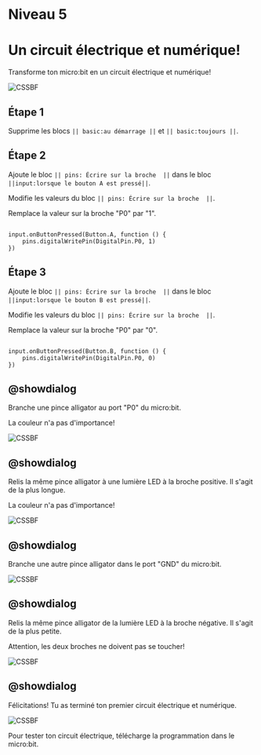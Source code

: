 # Niveau 5

# Un circuit électrique et numérique! 

Transforme ton micro:bit en un circuit électrique et numérique! 
 
![CSSBF](https://github.com/sbergeroncp/mon-makecode/blob/master/atelier_a_5.jpg?raw=true) 

## Étape 1 

Supprime les blocs ``|| basic:au démarrage ||`` et ``|| basic:toujours ||``. 

## Étape 2 

 Ajoute le bloc ``|| pins: Écrire sur la broche  ||`` dans le bloc ``||input:lorsque le bouton A est pressé||``. 
 
Modifie les valeurs du bloc ``|| pins: Écrire sur la broche  ||``.

Remplace la valeur sur la broche "P0" par "1".
 

```blocks 

input.onButtonPressed(Button.A, function () {
    pins.digitalWritePin(DigitalPin.P0, 1)
})

``` 

## Étape 3 
 
Ajoute le bloc ``|| pins: Écrire sur la broche  ||`` dans le bloc ``||input:lorsque le bouton B est pressé||``. 
 
Modifie les valeurs du bloc ``|| pins: Écrire sur la broche  ||``.

Remplace la valeur sur la broche "P0" par "0".
 
```blocks 

input.onButtonPressed(Button.B, function () {
    pins.digitalWritePin(DigitalPin.P0, 0)
})

``` 
## @showdialog 

Branche une pince alligator au port "P0" du micro:bit.

La couleur n'a pas d'importance!

![CSSBF](https://github.com/sbergeroncp/mon-makecode/blob/master/atelier_a_1.jpg?raw=true) 

## @showdialog 

Relis la même pince alligator à une lumière LED à la broche positive. Il s'agit de la plus longue.

La couleur n'a pas d'importance!

![CSSBF](https://github.com/sbergeroncp/mon-makecode/blob/master/atelier_a_2.jpg?raw=true) 

## @showdialog 

Branche une autre pince alligator dans le port "GND" du micro:bit. 

![CSSBF](https://github.com/sbergeroncp/mon-makecode/blob/master/atelier_a_3.jpg?raw=true) 

## @showdialog 

Relis la même pince alligator de la lumière LED à la broche négative. Il s'agit de la plus petite.

Attention, les deux broches ne doivent pas se toucher!

![CSSBF](https://github.com/sbergeroncp/mon-makecode/blob/master/atelier_a_4.jpg?raw=true) 

## @showdialog 

Félicitations! Tu as terminé ton premier circuit électrique et numérique.

![CSSBF](https://github.com/sbergeroncp/mon-makecode/blob/master/atelier_a_5.jpg?raw=true) 

Pour tester ton circuit électrique, télécharge la programmation dans le micro:bit.